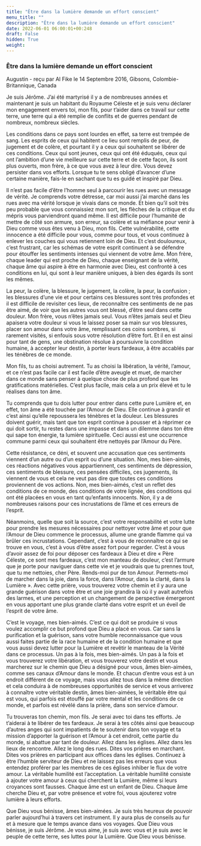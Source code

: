 ```yaml
---
title: "Être dans la lumière demande un effort conscient"
menu_title: ""
description: "Être dans la lumière demande un effort conscient"
date: 2022-06-01 06:00:01+00:248
draft: False
hidden: True
weight:
---
```

### Être dans la lumière demande un effort conscient

Augustin - reçu par Al Fike le 14 Septembre 2016, Gibsons, Colombie-Britannique, Canada

Je suis Jérôme. J’ai été martyrisé il y a de nombreuses années et maintenant je suis un habitant du Royaume Céleste et je suis venu déclarer mon engagement envers toi, mon fils, pour t’aider dans ce travail sur cette terre, une terre qui a été remplie de conflits et de guerres pendant de nombreux, nombreux siècles.

Les conditions dans ce pays sont lourdes en effet, sa terre est trempée de sang. Les esprits de ceux qui habitent ce lieu sont remplis de peur, de jugement et de colère, et pourtant il y a ceux qui souhaitent se libérer de ces conditions. Ceux qui sont jeunes, ceux qui ont été éduqués, ceux qui ont l’ambition d’une vie meilleure sur cette terre et de cette façon, ils sont plus ouverts, mon frère, à ce que vous avez à leur dire. Vous devez persister dans vos efforts. Lorsque tu te sens obligé d’avancer d’une certaine manière, fais-le en sachant que tu es guidé et inspiré par Dieu.

Il n’est pas facile d’être l’homme seul à parcourir les rues avec un message de vérité. Je comprends votre détresse, car moi aussi j’ai marché dans les rues avec ma vérité lorsque je vivais dans ce monde. Et bien qu’il soit très peu probable que vous connaissiez mon sort, les flèches de la critique et du mépris vous parviendront quand même. Il est difficile pour l’humanité de mettre de côté son armure, son erreur, sa colère et sa méfiance pour venir à Dieu comme vous êtes venu à Dieu, mon fils. Cette vulnérabilité, cette innocence a été difficile pour vous, comme pour tous, et vous continuez à enlever les couches qui vous retiennent loin de Dieu. Et c’est douloureux, c’est frustrant, car les schémas de votre esprit continuent à se défendre pour étouffer les sentiments intenses qui viennent de votre âme. Mon frère, chaque leader qui est proche de Dieu, chaque enseignant de la vérité, chaque âme qui aspire à être en harmonie avec Dieu, est confronté à ces conditions en lui, qui sont à leur manière uniques, à bien des égards ils sont les mêmes.

La peur, la colère, la blessure, le jugement, la colère, la peur, la confusion ; les blessures d’une vie et pour certains ces blessures sont très profondes et il est difficile de revisiter ces lieux, de reconnaître ces sentiments de ne pas être aimé, de voir que les autres vous ont blessé, d’être seul dans cette douleur. Mon frère, vous n’êtes jamais seul. Vous n’êtes jamais seul et Dieu apaisera votre douleur si vous le laissez poser sa main sur vos blessures, placer son amour dans votre âme, remplissant ces coins sombres, si rarement visités, si enfouis sous votre résolution d’être fort. Et il en est ainsi pour tant de gens, une obstination résolue à poursuivre la condition humaine, à accepter leur destin, à porter leurs fardeaux, à être accablés par les ténèbres de ce monde.

Mon fils, tu as choisi autrement. Tu as choisi la libération, la vérité, l’amour, et ce n’est pas facile car il est facile d’être aveugle et muet, de marcher dans ce monde sans penser à quelque chose de plus profond que les gratifications matérielles. C’est plus facile, mais cela a un prix élevé et tu le réalises dans ton âme.

Tu comprends que tu dois lutter pour entrer dans cette pure Lumière et, en effet, ton âme a été touchée par l’Amour de Dieu. Elle continue à grandir et c’est ainsi qu’elle repoussera les ténèbres et la douleur. Les blessures doivent guérir, mais tant que ton esprit continue à pousser et à réprimer ce qui doit sortir, tu restes dans une impasse et dans un dilemme dans ton être qui sape ton énergie, ta lumière spirituelle. Ceci aussi est une occurrence commune parmi ceux qui souhaitent être nettoyés par l’Amour du Père.

Cette résistance, ce déni, et souvent une accusation que ces sentiments viennent d’un autre ou d’un esprit ou d’une situation. Non, mes bien-aimés, ces réactions négatives vous appartiennent, ces sentiments de dépression, ces sentiments de blessure, ces pensées difficiles, ces jugements, ils viennent de vous et cela ne veut pas dire que toutes ces conditions proviennent de vos actions. Non, mes bien-aimés, c’est un reflet des conditions de ce monde, des conditions de votre lignée, des conditions qui ont été placées en vous en tant qu’enfants innocents. Non, il y a de nombreuses raisons pour ces incrustations de l’âme et ces erreurs de l’esprit.

Néanmoins, quelle que soit la source, c’est votre responsabilité et votre lutte pour prendre les mesures nécessaires pour nettoyer votre âme et pour que l’Amour de Dieu commence le processus, allume une grande flamme qui va brûler ces incrustations. Cependant, c’est à vous de reconnaître ce qui se trouve en vous, c’est à vous d’être assez fort pour regarder. C’est à vous d’avoir assez de foi pour déposer ces fardeaux à Dieu et dire « Père Céleste, ce sont mes fardeaux, c’est mon manteau de douleur, c’est l’armure que je porte pour naviguer dans cette vie et je voudrais que tu prennes tout, que tu me nettoies, cher Père. Rends-moi pur de ton Amour. Permets-moi de marcher dans la joie, dans la force, dans l’Amour, dans la clarté, dans la Lumière ». Avec cette prière, vous trouverez votre chemin et il y aura une grande guérison dans votre être et une joie grandira là où il y avait autrefois des larmes, et une perception et un changement de perspective émergeront en vous apportant une plus grande clarté dans votre esprit et un éveil de l’esprit de votre âme.

C’est le voyage, mes bien-aimés. C’est ce qui doit se produire si vous voulez accomplir ce but profond que Dieu a placé en vous. Car sans la purification et la guérison, sans votre humble reconnaissance que vous aussi faites partie de la race humaine et de la condition humaine et que vous aussi devez lutter pour la Lumière et revêtir le manteau de la Vérité dans ce processus. Un pas à la fois, mes bien-aimés. Un pas à la fois et vous trouverez votre libération, et vous trouverez votre destin et vous marcherez sur le chemin que Dieu a désigné pour vous, âmes bien-aimées, comme ses canaux d’Amour dans le monde. Et chacun d’entre vous est à un endroit différent de ce voyage, mais vous allez tous dans la même direction et cela conduira à de nombreuses opportunités de service et vous arriverez à connaître votre véritable destin, âmes bien-aimées, le véritable être qui est vous, qui parfois est étouffé par votre mental et les conditions de ce monde, et parfois est révélé dans la prière, dans son service d’amour.

Tu trouveras ton chemin, mon fils. Je serai avec toi dans tes efforts. Je t’aiderai à te libérer de tes fardeaux. Je serai à tes côtés ainsi que beaucoup d’autres anges qui sont impatients de te soutenir dans ton voyage et ta mission d’apporter la guérison et l’Amour à cet endroit, cette partie du monde, si abattue par tant de douleur. Allez dans les églises. Allez dans les lieux de rencontre. Allez le long des rues. Dites vos prières en marchant. Dites vos prières en participant aux offices dans les églises. Continuez à être l’humble serviteur de Dieu et ne laissez pas les erreurs que vous entendez proférer par les membres de ces églises inhiber le flux de votre amour. La véritable humilité est l’acceptation. La véritable humilité consiste à ajouter votre amour à ceux qui cherchent la Lumière, même si leurs croyances sont fausses. Chaque âme est un enfant de Dieu. Chaque âme cherche Dieu et, par votre présence et votre foi, vous ajouterez votre lumière à leurs efforts.

Que Dieu vous bénisse, âmes bien-aimées. Je suis très heureux de pouvoir parler aujourd’hui à travers cet instrument. Il y aura plus de conseils au fur et à mesure que le temps avance dans vos voyages. Que Dieu vous bénisse, je suis Jérôme. Je vous aime, je suis avec vous et je suis avec le peuple de cette terre, ses luttes pour la Lumière. Que Dieu vous bénisse.



